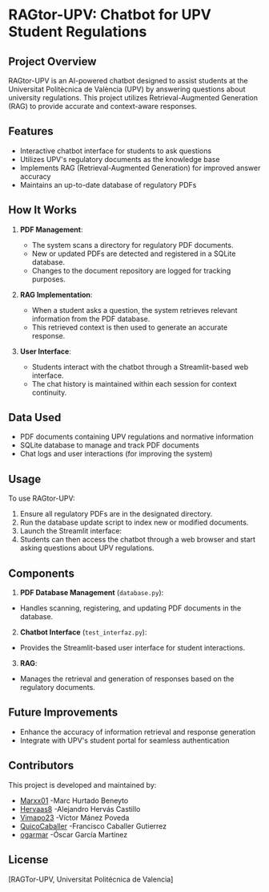 # RAGtor-UPV: Chatbot for UPV Student Regulations

## Project Overview

RAGtor-UPV is an AI-powered chatbot designed to assist students at the Universitat Politècnica de València (UPV) by answering questions about university regulations. This project utilizes Retrieval-Augmented Generation (RAG) to provide accurate and context-aware responses.

## Features

- Interactive chatbot interface for students to ask questions
- Utilizes UPV's regulatory documents as the knowledge base
- Implements RAG (Retrieval-Augmented Generation) for improved answer accuracy
- Maintains an up-to-date database of regulatory PDFs

## How It Works

1. **PDF Management**: 
   - The system scans a directory for regulatory PDF documents.
   - New or updated PDFs are detected and registered in a SQLite database.
   - Changes to the document repository are logged for tracking purposes.

2. **RAG Implementation**:
   - When a student asks a question, the system retrieves relevant information from the PDF database.
   - This retrieved context is then used to generate an accurate response.

3. **User Interface**:
   - Students interact with the chatbot through a Streamlit-based web interface.
   - The chat history is maintained within each session for context continuity.

## Data Used

- PDF documents containing UPV regulations and normative information
- SQLite database to manage and track PDF documents
- Chat logs and user interactions (for improving the system)

## Usage

To use RAGtor-UPV:

1. Ensure all regulatory PDFs are in the designated directory.
2. Run the database update script to index new or modified documents.
3. Launch the Streamlit interface: <streamlit run test_interfaz.py>
4. Students can then access the chatbot through a web browser and start asking questions about UPV regulations.

## Components

1. **PDF Database Management** (`database.py`):
- Handles scanning, registering, and updating PDF documents in the database.

2. **Chatbot Interface** (`test_interfaz.py`):
- Provides the Streamlit-based user interface for student interactions.

3. **RAG**:
- Manages the retrieval and generation of responses based on the regulatory documents.

## Future Improvements

- Enhance the accuracy of information retrieval and response generation
- Integrate with UPV's student portal for seamless authentication

## Contributors

This project is developed and maintained by:

- [Marxx01](https://github.com/Marxx01) -Marc Hurtado Beneyto
- [Hervaas8](https://github.com/Hervaas8) -Alejandro Hervás Castillo
- [Vimapo23](https://github.com/Vimapo23) -Víctor Mánez Poveda
- [QuicoCaballer](https://github.com/QuicoCaballer) -Francisco Caballer Gutierrez
- [ogarmar](https://github.com/ogarmar) -Óscar García Martínez

## License

[RAGTor-UPV, Universitat Politécnica de Valencia]

